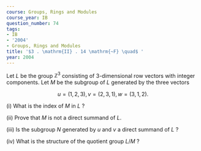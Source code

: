 ```yaml
---
course: Groups, Rings and Modules
course_year: IB
question_number: 74
tags:
- IB
- '2004'
- Groups, Rings and Modules
title: '$3 . \mathrm{II} . 14 \mathrm{~F} \quad$ '
year: 2004
---
```



Let $L$ be the group $\mathbb{Z}^{3}$ consisting of 3-dimensional row vectors with integer components. Let $M$ be the subgroup of $L$ generated by the three vectors

$$u=(1,2,3), v=(2,3,1), w=(3,1,2) \text {. }$$

(i) What is the index of $M$ in $L$ ?

(ii) Prove that $M$ is not a direct summand of $L$.

(iii) Is the subgroup $N$ generated by $u$ and $v$ a direct summand of $L$ ?

(iv) What is the structure of the quotient group $L / M$ ?